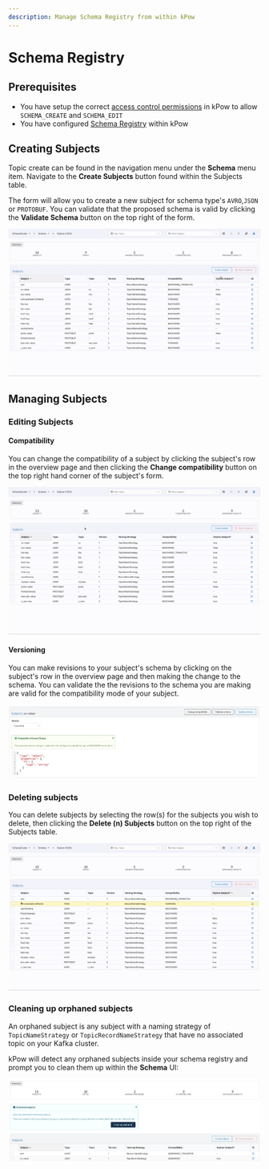 ```yaml
---
description: Manage Schema Registry from within kPow
---
```


# Schema Registry

## Prerequisites

* You have setup the correct [access control permissions](../authorization/overview.md) in kPow to allow `SCHEMA_CREATE` and `SCHEMA_EDIT`
* You have configured [Schema Registry](../config/schema-registry.md) within kPow

## Creating Subjects

Topic create can be found in the navigation menu under the **Schema** menu item. Navigate to the **Create Subjects** button found within the Subjects table.

The form will allow you to create a new subject for schema type's `AVRO`,`JSON` or `PROTOBUF`. You can validate that the proposed schema is valid by clicking the **Validate Schema** button on the top right of the form.

![Creating a new subject](<../.gitbook/assets/out (5).gif>)

## Managing Subjects

### Editing Subjects

#### Compatibility 

You can change the compatibility of a subject by clicking the subject's row in the overview page and then clicking the **Change compatibility** button on the top right hand corner of the subject's form.

![Updating the compatibility of cc-value to BACKWARDS_TRANSITIVE](<../.gitbook/assets/out (4).gif>)



#### Versioning

You can make revisions to your subject's schema by clicking on the subject's row in the overview page and then making the change to the schema. You can validate the the revisions to the schema you are making are valid for the compatibility mode of your subject.

![Updating the schema for cc-value](<../.gitbook/assets/Screen Shot 2021-05-05 at 2.51.51 pm (1).png>)

### Deleting subjects

You can delete subjects by selecting the row(s) for the subjects you wish to delete, then clicking the **Delete (n) Subjects** button on the top right of the Subjects table.

 

![Deleting subjects from kPow's UI](<../.gitbook/assets/out (3).gif>)

### Cleaning up orphaned subjects

An orphaned subject is any subject with a naming strategy of `TopicNameStrategy` or `TopicRecordNameStrategy` that have no associated topic on your Kafka cluster. 

kPow will detect any orphaned subjects inside your schema registry and prompt you to clean them up within the **Schema** UI:

![Orphaned subject detection](<../.gitbook/assets/Screen Shot 2021-05-05 at 2.39.25 pm.png>)
